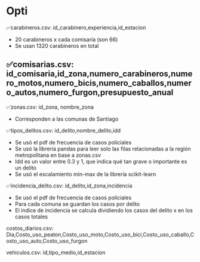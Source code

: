 # Opti

✅carabineros.csv: id_carabinero,experiencia,id_estacion
- 20 carabineros x cada comisaría (son 66)
- Se usan 1320 carabineros en total

✅comisarias.csv: id_comisaria,id_zona,numero_carabineros,numero_motos,numero_bicis,numero_caballos,numero_autos,numero_furgon,presupuesto_anual
- 

✅zonas.csv: id_zona, nombre_zona
- Corresponden a las comunas de Santiago

✅tipos_delitos.csv: id_delito,nombre_delito,idd
- Se usó el pdf de frecuencia de casos policiales
- Se usó la librería pandas para leer solo las filas relacionadas a la región metropolitana en base a zonas.csv
- Idd es un valor entre 0.3 y 1, que indica qué tan grave o importante es un delito
- Se usó el escalamiento min-max de la librería scikit-learn

✅incidencia_delito.csv: id_delito,id_zona,incidencia
- Se usó el pdf de frecuencia de casos policiales
- Para cada comuna se guardan los casos por delito
- El índice de incidencia se calcula dividiendo los casos del delito x en los casos totales

costos_diarios.csv: Dia,Costo_uso_peaton,Costo_uso_moto,Costo_uso_bici,Costo_uso_caballo,Costo_uso_auto,Costo_uso_furgon

vehiculos.csv: id,tipo_medio,id_estacion


